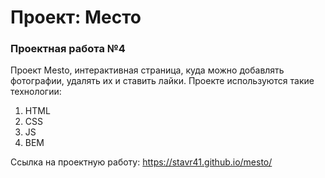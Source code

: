 # Проект: Место

### Проектная работа №4

Проект Mesto, интерактивная страница, куда можно добавлять фотографии, удалять их и ставить лайки.
Проекте используются такие технологии:
1. HTML
2. CSS
3. JS
4. BEM

Ссылка на проектную работу: https://stavr41.github.io/mesto/
